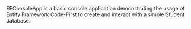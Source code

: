 EFConsoleApp is a basic console application demonstrating the usage of Entity Framework Code-First to create and interact with a simple Student database.
